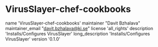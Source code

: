 # VirusSlayer-chef-cookbooks

name             'VirusSlayer-chef-cookbooks'
maintainer       "Davit Bzhalava"
maintainer_email "davit.bzhalava@ki.se"
license          'all_rights'
description      'Installs/Configures VirusSlayer'
long_description 'Installs/Configures VirusSlayer'
version          '0.1.0'


